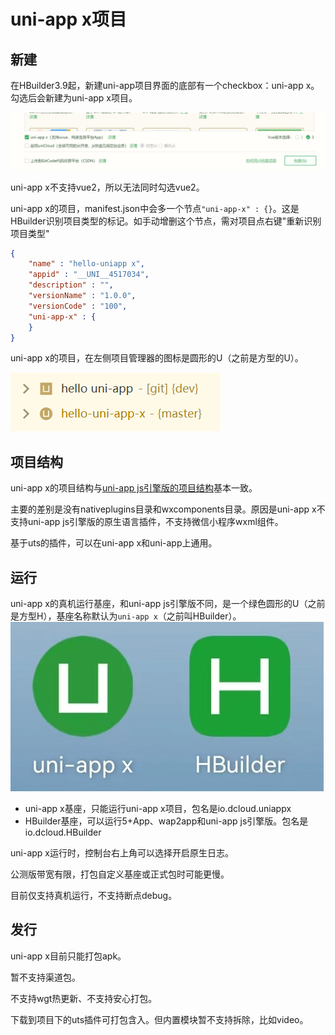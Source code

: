 # uni-app x项目

## 新建
在HBuilder3.9起，新建uni-app项目界面的底部有一个checkbox：uni-app x。勾选后会新建为uni-app x项目。

![](./static/newproject.png)

uni-app x不支持vue2，所以无法同时勾选vue2。

uni-app x的项目，manifest.json中会多一个节点`"uni-app-x" : {}`。这是HBuilder识别项目类型的标记。如手动增删这个节点，需对项目点右键"重新识别项目类型"
```json
{
    "name" : "hello-uniapp x",
    "appid" : "__UNI__4517034",
    "description" : "",
    "versionName" : "1.0.0",
    "versionCode" : "100",
    "uni-app-x" : {
    }
}
```

uni-app x的项目，在左侧项目管理器的图标是圆形的U（之前是方型的U）。

![](./static/project-icon.png)

## 项目结构

uni-app x的项目结构与[uni-app js引擎版的项目结构](../tutorial/project.md)基本一致。

主要的差别是没有nativeplugins目录和wxcomponents目录。原因是uni-app x不支持uni-app js引擎版的原生语言插件，不支持微信小程序wxml组件。

基于uts的插件，可以在uni-app x和uni-app上通用。

## 运行

uni-app x的真机运行基座，和uni-app js引擎版不同，是一个绿色圆形的U（之前是方型H），基座名称默认为`uni-app x`（之前叫HBuilder）。
![](./static/playground.jpg)

- uni-app x基座，只能运行uni-app x项目，包名是io.dcloud.uniappx
- HBuilder基座，可以运行5+App、wap2app和uni-app js引擎版。包名是io.dcloud.HBuilder

uni-app x运行时，控制台右上角可以选择开启原生日志。

公测版带宽有限，打包自定义基座或正式包时可能更慢。

目前仅支持真机运行，不支持断点debug。

## 发行
uni-app x目前只能打包apk。

暂不支持渠道包。

不支持wgt热更新、不支持安心打包。

下载到项目下的uts插件可打包含入。但内置模块暂不支持拆除，比如video。